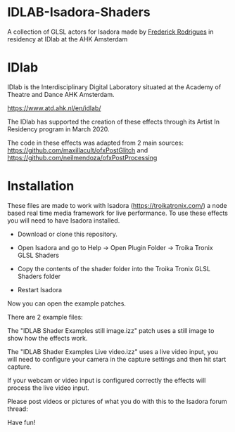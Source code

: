 # IDLAB-Isadora-Shaders
A collection of GLSL actors for Isadora made by [Frederick Rodrigues](http://www.fredrodrigues.net/) in residency at IDlab at the AHK Amsterdam


# IDlab
IDlab is the Interdisciplinary Digital Laboratory situated at the Academy of Theatre and Dance AHK Amsterdam.

https://www.atd.ahk.nl/en/idlab/

The IDlab has supported the creation of these effects through its Artist In Residency program in March 2020.

The code in these effects was adapted from 2 main sources:
https://github.com/maxillacult/ofxPostGlitch
and
https://github.com/neilmendoza/ofxPostProcessing


# Installation

These files are made to work with Isadora (https://troikatronix.com/) a node based real time media framework for live performance. To use these effects you will need to have Isadora installed.

* Download or clone this repository.

* Open Isadora and go to Help ->  Open Plugin Folder -> Troika Tronix GLSL Shaders

* Copy the contents of the shader folder into the Troika Tronix GLSL Shaders folder

* Restart Isadora

Now you can open the example patches.

There are 2 example files:

The "IDLAB Shader Examples still image.izz" patch uses a still image to show how the effects work.
 

The "IDLAB Shader Examples Live video.izz" uses a live video input, you will need to configure your camera in the capture settings and then hit start capture.

If your webcam or video input is configured correctly the effects will process the live video input.

Please post videos or pictures of what you do with this to the Isadora forum thread:

Have fun!
